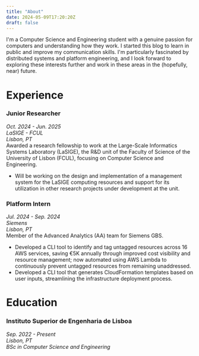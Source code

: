 ```yaml
---
title: "About"
date: 2024-05-09T17:20:20Z
draft: false
---
```




I'm a Computer Science and Engineering student with a genuine passion for computers and understanding how they work. I started this blog to learn in public and improve my communication skills. I'm particularly fascinated by distributed systems and platform engineering, and I look forward to exploring these interests further and work in these areas in the (hopefully, near) future.

# Experience

### Junior Researcher
*Oct. 2024 - Jun. 2025*  
*LaSIGE - FCUL*    
*Lisbon, PT*  
Awarded a research fellowship to work at the Large-Scale Informatics Systems Laboratory (LaSIGE), the R&D unit of the Faculty of Science of the University of Lisbon (FCUL), focusing on Computer Science and Engineering.
- Will be working on the design and implementation of a management system for the LaSIGE computing resources and support for its utilization in other research projects under development at the unit.

### Platform Intern
*Jul. 2024 - Sep. 2024*  
*Siemens*  
*Lisbon, PT*  
Member of the Advanced Analytics (AA) team for Siemens GBS.
- Developed a CLI tool to identify and tag untagged resources across 16 AWS services, saving €5K annually through improved cost visibility and resource management; now automated using AWS Lambda to continuously prevent untagged resources from remaining unaddressed.
- Developed a CLI tool that generates CloudFormation templates based on user inputs, streamlining the infrastructure deployment process.


# Education

### Instituto Superior de Engenharia de Lisboa
*Sep. 2022 - Present*  
*Lisbon, PT*  
*BSc in Computer Science and Engineering*
